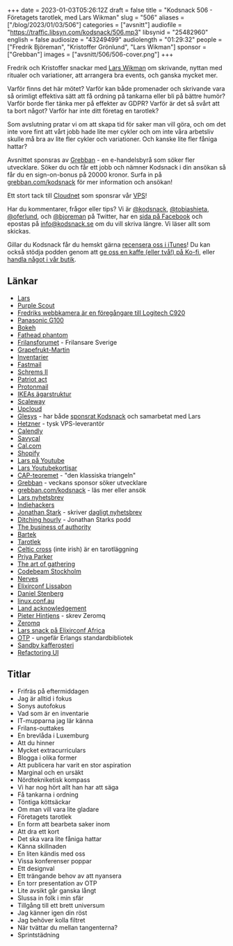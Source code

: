 +++
date = 2023-01-03T05:26:12Z
draft = false
title = "Kodsnack 506 - Företagets tarotlek, med Lars Wikman"
slug = "506"
aliases = ["/blog/2023/01/03/506"]
categories = ["avsnitt"]
audiofile = "https://traffic.libsyn.com/kodsnack/506.mp3"
libsynid = "25482960"
english = false
audiosize = "43249499"
audiolength = "01:29:32"
people = ["Fredrik Björeman", "Kristoffer Grönlund", "Lars Wikman"]
sponsor = ["Grebban"]
images = ["avsnitt/506/506-cover.png"]
+++

Fredrik och Kristoffer snackar med [Lars Wikman](https://underjord.io/) om skrivande, nyttan med ritualer och variationer, att arrangera bra events, och ganska mycket mer.

Varför finns det här mötet? Varför kan både promenader och skrivande vara så orimligt effektiva sätt att få ordning på tankarna eller bli på bättre humör? Varför borde fler tänka mer på effekter av GDPR? Varför är det så svårt att ta bort något? Varför har inte ditt företag en tarotlek?

Som avslutning pratar vi om att skapa tid för saker man vill göra, och om det inte vore fint att vårt jobb hade lite mer cykler och om inte våra arbetsliv skulle må bra av lite fler cykler och variationer. Och kanske lite fler fåniga hattar?

Avsnittet sponsras av [Grebban](https://www.grebban.com/kodsnack) - en e-handelsbyrå som söker fler utvecklare. Söker du och får ett jobb och nämner Kodsnack i din ansökan så får du en sign-on-bonus på 20000 kronor. Surfa in på [grebban.com/kodsnack](https://www.grebban.com/kodsnack) för mer information och ansökan!

Ett stort tack till [Cloudnet](https://www.cloudnet.se) som sponsrar vår [VPS](https://en.wikipedia.org/wiki/Virtual_private_server)!

Har du kommentarer, frågor eller tips? Vi är [@kodsnack](https://www.twitter.com/kodsnack), [@tobiashieta](https://www.twitter.com/tobiashieta), [@oferlund](https://www.twitter.com/oferlund), och [@bjoreman](https://www.twitter.com/bjoreman) på Twitter, har en [sida på Facebook](https://www.facebook.com/kodsnack) och epostas på [info@kodsnack.se](mailto:info@kodsnack.se) om du vill skriva längre. Vi läser allt som skickas.

Gillar du Kodsnack får du hemskt gärna [recensera oss i iTunes](https://itunes.apple.com/se/podcast/kodsnack/id561631498?l=en)! Du kan också stödja podden genom att <a href="https://ko-fi.com/kodsnack" rel="payment">ge oss en kaffe (eller två!) på Ko-fi</a>, eller [handla något i vår butik](https://shop.spreadshirt.se/kodsnack/).

## Länkar ##
* [Lars](https://underjord.io/)
* [Purple Scout](https://www.adesso-sweden.se/en/index-10.jsp)
* [Fredriks webbkamera är en föregångare till Logitech C920](https://www.logitech.com/sv-se/products/webcams/c920-pro-hd-webcam.960-001055.html)
* [Panasonic G100](https://www.dpreview.com/reviews/panasonic-lumix-dc-g100-g110)
* [Bokeh](https://en.wikipedia.org/wiki/Bokeh)
* [Fathead phantom](https://www.tritonaudio.com/fethead-phantom)
* [Frilansforumet](https://frilansare-sverige.slack.com/join/shared_invite/zt-1l2xopycn-~QQ6w3sJVvqwC0tOVaBePA#/shared-invite/email) - Frilansare Sverige
* [Grapefrukt-Martin](https://grapefrukt.com/)
* [Inventarier](https://www4.skatteverket.se/rattsligvagledning/edition/2022.1/339113.html)
* [Fastmail](https://www.fastmail.com/)
* [Schrems II](https://en.wikipedia.org/wiki/Max_Schrems#Schrems_II)
* [Patriot act](https://en.wikipedia.org/wiki/Patriot_Act)
* [Protonmail](https://proton.me/mail)
* [IKEAs ägarstruktur](https://sv.wikipedia.org/wiki/Ikea-sf%C3%A4ren)
* [Scaleway](https://www.scaleway.com/en/)
* [Upcloud](https://upcloud.com/)
* [Glesys](https://glesys.se/) - har både [sponsrat Kodsnack](https://kodsnack.se/sponsor/glesys/) och samarbetat med Lars
* [Hetzner](https://www.hetzner.com/) - tysk VPS-leverantör
* [Calendly](https://calendly.com/)
* [Savycal](https://savvycal.com/)
* [Cal.com](https://cal.com/)
* [Shopify](https://en.wikipedia.org/wiki/Shopify)
* [Lars på Youtube](https://www.youtube.com/@underjord/featured)
* [Lars Youtubekortisar](https://www.youtube.com/@underjord/shorts)
* [CAP-teoremet](https://en.wikipedia.org/wiki/CAP_theorem) - "den klassiska triangeln"
* [Grebban](https://www.grebban.com/kodsnack) - veckans sponsor söker utvecklare
* [grebban.com/kodsnack](https://www.grebban.com/kodsnack) - läs mer eller ansök
* [Lars nyhetsbrev](https://underjord.io/newsletter.html)
* [Indiehackers](https://www.indiehackers.com/)
* [Jonathan Stark](https://jonathanstark.com/) - skriver [dagligt nyhetsbrev](https://jonathanstark.com/archive)
* [Ditching hourly](https://podcast.ditchinghourly.com/) - Jonathan Starks podd
* [The business of authority](https://thebusinessofauthority.com/)
* [Bartek](https://brtk.se/)
* [Tarotlek](https://en.wikipedia.org/wiki/Tarot)
* [Celtic cross](https://www.biddytarot.com/how-to-read-the-celtic-cross-tarot-spread/) (inte irish) är en tarotläggning
* [Priya Parker](https://www.priyaparker.com/)
* [The art of gathering](https://www.amazon.com/Art-Gathering-How-Meet-Matters/dp/1594634920)
* [Codebeam Stockholm](https://codesync.global/conferences/code-beam-sto-2022/)
* [Nerves](https://nerves-project.org/)
* [Elixirconf Lissabon](https://www.elixirconf.eu/)
* [Daniel Stenberg](https://daniel.haxx.se/)
* [linux.conf.au](https://en.wikipedia.org/wiki/Linux.conf.au)
* [Land acknowledgement](https://en.wikipedia.org/wiki/Land_acknowledgement)
* [Pieter Hintjens](https://en.wikipedia.org/wiki/Pieter_Hintjens) - skrev Zeromq
* [Zeromq](https://en.wikipedia.org/wiki/ZeroMQ)
* [Lars snack på Elixirconf Africa](https://underjord.io/video-elixirconf-africa-chatbots.html)
* [OTP](https://en.wikipedia.org/wiki/Open_Telecom_Platform) - ungefär Erlangs standardbibliotek
* [Sandby kafferosteri](https://www.sandbykafferosteri.se/)
* [Refactoring UI](https://www.refactoringui.com/)

## Titlar ##
* Frifräs på eftermiddagen
* Jag är alltid i fokus
* Sonys autofokus
* Vad som är en inventarie
* IT-mupparna jag lär känna
* Frilans-outtakes
* En brevlåda i Luxemburg
* Att du hinner
* Mycket extracurriculars
* Blogga i olika former
* Att publicera har varit en stor aspiration
* Marginal och en ursäkt
* Nördtekniketisk kompass
* Vi har nog hört allt han har att säga
* Få tankarna i ordning
* Töntiga köttsäckar
* Om man vill vara lite gladare
* Företagets tarotlek
* En form att bearbeta saker inom
* Att dra ett kort
* Det ska vara lite fåniga hattar
* Känna skillnaden
* En liten kändis med oss
* Vissa konferenser poppar
* Ett designval
* Ett trängande behov av att nyansera
* En torr presentation av OTP
* Lite avsikt går ganska långt
* Slussa in folk i min sfär
* Tillgång till ett brett universum
* Jag känner igen din röst
* Jag behöver kolla filtret
* När tvättar du mellan tangenterna?
* Sprintstädning